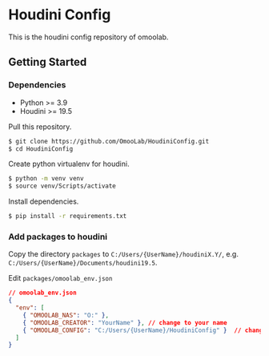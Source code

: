 # Houdini Config

This is the houdini config repository of omoolab.

## Getting Started

### Dependencies

- Python >= 3.9
- Houdini >= 19.5

Pull this repository.

```bash
$ git clone https://github.com/OmooLab/HoudiniConfig.git
$ cd HoudiniConfig
```

Create python virtualenv for houdini.

```bash
$ python -m venv venv
$ source venv/Scripts/activate
```

Install dependencies.

```bash
$ pip install -r requirements.txt
```

### Add packages to houdini

Copy the directory `packages` to `C:/Users/{UserName}/houdiniX.Y/`, e.g. `C:/Users/{UserName}/Documents/houdini19.5`.

Edit `packages/omoolab_env.json`

```json
// omoolab_env.json
{
  "env": [
    { "OMOOLAB_NAS": "O:" }, 
    { "OMOOLAB_CREATOR": "YourName" }, // change to your name
    { "OMOOLAB_CONFIG": "C:/Users/{UserName}/HoudiniConfig" }  // change to this repository path
  ]
}
```
